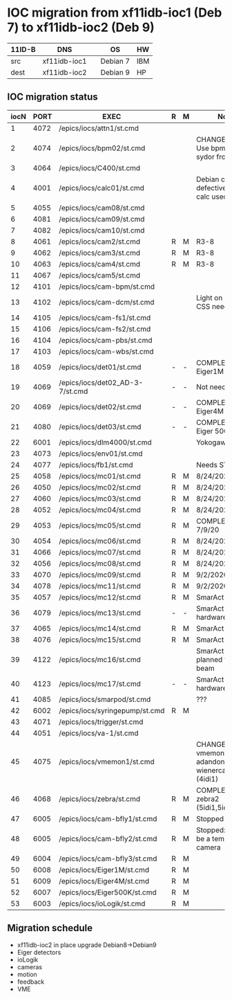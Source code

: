 # IOC migration from xf11idb-ioc1 (Deb 7) to xf11idb-ioc2 (Deb 9)

| 11ID-B | DNS          |  | OS       | HW  |
|--------|--------------|--|----------|-----|
| src    | xf11idb-ioc1 |  | Debian 7 | IBM |
| dest   | xf11idb-ioc2 |  | Debian 9 | HP  |


## IOC migration status

| iocN | PORT | EXEC                                | R  | M  | Note                                                         |
|------|------|-------------------------------------|----|----|--------------------------------------------------------------|
| 1    | 4072 | /epics/iocs/attn1/st\.cmd           |    |    |                                                              |
| 2    | 4074 | /epics/iocs/bpm02/st\.cmd           |    |    | CHANGE PVs\!\!\!, Use bpm03\-sydor from xf04id               |
| 3    | 4064 | /epics/iocs/C400/st\.cmd            |    |    |                                                              |
| 4    | 4001 | /epics/iocs/calc01/st\.cmd          |    |    | Debian calc\-dev defective, local calc used                  |
| 5    | 4055 | /epics/iocs/cam08/st\.cmd           |    |    |                                                              |
| 6    | 4081 | /epics/iocs/cam09/st\.cmd           |    |    |                                                              |
| 7    | 4082 | /epics/iocs/cam10/st\.cmd           |    |    |                                                              |
| 8    | 4061 | /epics/iocs/cam2/st\.cmd            | R  | M  | R3\-8                                                        |
| 9    | 4062 | /epics/iocs/cam3/st\.cmd            | R  | M  | R3\-8                                                        |
| 10   | 4063 | /epics/iocs/cam4/st\.cmd            | R  | M  | R3\-8                                                        |
| 11   | 4067 | /epics/iocs/cam5/st\.cmd            |    |    |                                                              |
| 12   | 4101 | /epics/iocs/cam\-bpm/st\.cmd        |    |    |                                                              |
| 13   | 4102 | /epics/iocs/cam\-dcm/st\.cmd        |    |    | Light on button in CSS needed                                |
| 14   | 4105 | /epics/iocs/cam\-fs1/st\.cmd        |    |    |                                                              |
| 15   | 4106 | /epics/iocs/cam\-fs2/st\.cmd        |    |    |                                                              |
| 16   | 4104 | /epics/iocs/cam\-pbs/st\.cmd        |    |    |                                                              |
| 17   | 4103 | /epics/iocs/cam\-wbs/st\.cmd        |    |    |                                                              |
| 18   | 4059 | /epics/iocs/det01/st\.cmd           | \- | \- | COMPLETED as Eiger1M                                         |
| 19   | 4069 | /epics/iocs/det02\_AD\-3\-7/st\.cmd | \- | \- | Not needed                                                   |
| 20   | 4069 | /epics/iocs/det02/st\.cmd           | \- | \- | COMPLETED Eiger4M                                            |
| 21   | 4080 | /epics/iocs/det03/st\.cmd           | \- | \- | COMPLETED Eiger 500k                                         |
| 22   | 6001 | /epics/iocs/dlm4000/st\.cmd         |    |    | Yokogawa                                                     |
| 23   | 4073 | /epics/iocs/env01/st\.cmd           |    |    |                                                              |
| 24   | 4077 | /epics/iocs/fb1/st\.cmd             |    |    | Needs STD                                                    |
| 25   | 4058 | /epics/iocs/mc01/st\.cmd            | R  | M  | 8/24/2020                                                    |
| 26   | 4050 | /epics/iocs/mc02/st\.cmd            | R  | M  | 8/24/2020                                                    |
| 27   | 4060 | /epics/iocs/mc03/st\.cmd            | R  | M  | 8/24/2020                                                    |
| 28   | 4052 | /epics/iocs/mc04/st\.cmd            | R  | M  | 8/24/2020                                                    |
| 29   | 4053 | /epics/iocs/mc05/st\.cmd            | R  | M  | COMPLETE 7/9/20                                              |
| 30   | 4054 | /epics/iocs/mc06/st\.cmd            | R  | M  | 8/24/2020                                                    |
| 31   | 4066 | /epics/iocs/mc07/st\.cmd            | R  | M  | 8/24/2020                                                    |
| 32   | 4056 | /epics/iocs/mc08/st\.cmd            | R  | M  | 8/24/2020                                                    |
| 33   | 4070 | /epics/iocs/mc09/st\.cmd            | R  | M  | 9/2/2020                                                     |
| 34   | 4078 | /epics/iocs/mc11/st\.cmd            | R  | M  | 9/2/2020                                                     |
| 35   | 4057 | /epics/iocs/mc12/st\.cmd            | R  | M  | SmarAct 9/11/20                                              |
| 36   | 4079 | /epics/iocs/mc13/st\.cmd            | \- | \- | SmarAct \- no hardware N/A                                   |
| 37   | 4065 | /epics/iocs/mc14/st\.cmd            | R  | M  | SmarAct 9/11/20                                              |
| 38   | 4076 | /epics/iocs/mc15/st\.cmd            | R  | M  | SmarAct 9/16/20                                              |
| 39   | 4122 | /epics/iocs/mc16/st\.cmd            |    |    | SmarAct 10/20 planned with beam                              |
| 40   | 4123 | /epics/iocs/mc17/st\.cmd            | \- | \- | SmarAct \- no hardware N/A                                   |
| 41   | 4085 | /epics/iocs/smarpod/st\.cmd         |    |    | ???                                                          |
| 42   | 6002 | /epics/iocs/syringepump/st\.cmd     | R  | M  |                                                              |
| 43   | 4071 | /epics/iocs/trigger/st\.cmd         |    |    |                                                              |
| 44   | 4051 | /epics/iocs/va\-1/st\.cmd           |    |    |                                                              |
| 45   | 4075 | /epics/iocs/vmemon1/st\.cmd         |    |    | CHANGE PVs\!\!\!, vmemon adandoned\-> wienercarate \(4idi1\) |
| 46   | 4068 | /epics/iocs/zebra/st\.cmd           | R  | M  | COMPLETED zebra2 \(5idi1,5iddi1nmd\)                         |
| 47   | 6005 | /epics/iocs/cam\-bfly1/st\.cmd      | R  | M  | Stopped                                                      |
| 48   | 6005 | /epics/iocs/cam\-bfly2/st\.cmd      | R  | M  | Stopped: Might be a temporary camera                         |
| 49   | 6004 | /epics/iocs/cam\-bfly3/st\.cmd      | R  | M  |                                                              |
| 50   | 6008 | /epics/iocs/Eiger1M/st\.cmd         | R  | M  |                                                              |
| 51   | 6009 | /epics/iocs/Eiger4M/st\.cmd         | R  | M  |                                                              |
| 52   | 6007 | /epics/iocs/Eiger500K/st\.cmd       | R  | M  |                                                              |
| 53   | 6003 | /epics/iocs/ioLogik/st\.cmd         | R  | M  |                                                              |



## Migration schedule

* xf11idb-ioc2 in place upgrade Debian8->Debian9
* Eiger detectors
* ioLogik
* cameras
* motion
* feedback
* VME
